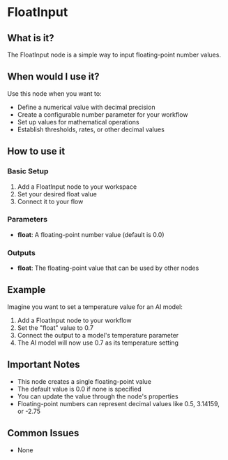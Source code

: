 # FloatInput

## What is it?

The FloatInput node is a simple way to input floating-point number values.

## When would I use it?

Use this node when you want to:

- Define a numerical value with decimal precision
- Create a configurable number parameter for your workflow
- Set up values for mathematical operations
- Establish thresholds, rates, or other decimal values

## How to use it

### Basic Setup

1. Add a FloatInput node to your workspace
1. Set your desired float value
1. Connect it to your flow

### Parameters

- **float**: A floating-point number value (default is 0.0)

### Outputs

- **float**: The floating-point value that can be used by other nodes

## Example

Imagine you want to set a temperature value for an AI model:

1. Add a FloatInput node to your workflow
1. Set the "float" value to 0.7
1. Connect the output to a model's temperature parameter
1. The AI model will now use 0.7 as its temperature setting

## Important Notes

- This node creates a single floating-point value
- The default value is 0.0 if none is specified
- You can update the value through the node's properties
- Floating-point numbers can represent decimal values like 0.5, 3.14159, or -2.75

## Common Issues

- None